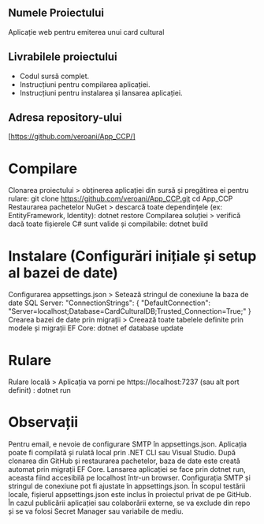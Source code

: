 ## Numele Proiectului
  Aplicație web pentru emiterea unui card cultural

## Livrabilele proiectului
- Codul sursă complet.
- Instrucțiuni pentru compilarea aplicației.
- Instrucțiuni pentru instalarea și lansarea aplicației.

## Adresa repository-ului
[https://github.com/veroani/App_CCP/]

# Compilare
Clonarea proiectului > obținerea aplicației din sursă și pregătirea ei pentru rulare:
git clone https://github.com/veroani/App_CCP.git
cd App_CCP
Restaurarea pachetelor NuGet > descarcă toate dependințele (ex: EntityFramework, Identity):
dotnet restore
Compilarea soluției > verifică dacă toate fișierele C# sunt valide și compilabile:
dotnet build

# Instalare (Configurări inițiale și setup al bazei de date)
Configurarea appsettings.json > Setează stringul de conexiune la baza de date SQL Server:
"ConnectionStrings": {
  "DefaultConnection": "Server=localhost;Database=CardCulturalDB;Trusted_Connection=True;"
}
Crearea bazei de date prin migrații > Creează toate tabelele definite prin modele și migrații EF Core:
dotnet ef database update

# Rulare
Rulare locală > Aplicația va porni pe https://localhost:7237 (sau alt port definit) :
dotnet run

# Observații 
Pentru email, e nevoie de configurare SMTP în appsettings.json.
Aplicația poate fi compilată și rulată local prin .NET CLI sau Visual Studio. 
După clonarea din GitHub și restaurarea pachetelor, baza de date este creată automat prin migrații EF Core. 
Lansarea aplicației se face prin dotnet run, aceasta fiind accesibilă pe localhost într-un browser. Configurația SMTP și stringul de conexiune pot fi ajustate în appsettings.json.
În scopul testării locale, fișierul appsettings.json este inclus în proiectul privat de pe GitHub. În cazul publicării aplicației sau colaborării externe, se va exclude din repo și se va folosi Secret Manager sau variabile de mediu.
